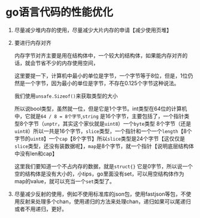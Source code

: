 # go语言代码的性能优化
1. 尽量减少堆内存的使用，尽量减少大片内存的申请【减少使用页堆】

2. 要进行内存对齐

    内存字节对齐主要是用在结构体中，一个较大的结构体，如果能内存对齐的话，就会节省不少的内存使用空间，

    这里要提一下，计算机中最小的单位是字节，一个字节等于8位，但是，1位仍然是一个字节，因为最小的单位是字节，不存在0.125个字节这种说法。
    
    我们使用`unsafe.Sizeof()`来获取类型的大小

    所以说bool类型，虽然就一位，但是它是1个字节。int类型在64位的计算机中，它就是`64 / 8 = 8个字节`,`string` 是16个字节，主要包括了，一个指针类型8个字节（`unptr`，其实这个家伙就是`uint8`）一个`byte`类型 8个字节（还是`uint8`）所以一共是16个字节，`slice`类型，一个指针和一个一个`length`【8个字节的`uint8`】一个`cap`【8个字节】所以`slice`类型是24个字节【这仅仅是`slice`类型，还没有装数据呢】，`map`是8个字节，就一个指针【说明底层结构体中没有len和cap】

    这里我们要知道一个不占内存的数据，就是`struct{}` 它是0字节，所以说一个空的结构体是没有大小的，小tips，go里面没有set，可以用空结构体作为map的value，就可以充当一个`set`类型了。

    

3. 尽量减少反射的使用，例如不使用标准库的json包，使用fastjson等包，不使用反射来处理多个chan，使用递归的方法来处理chan，递归如果可以尾递归或者不用递归，更好。